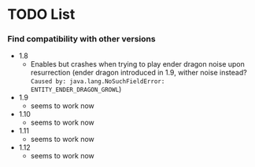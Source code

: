 # TODO List

### Find compatibility with other versions

* 1.8
    * Enables but crashes when trying to play ender dragon noise upon resurrection (ender dragon introduced in 1.9, wither noise instead? `Caused by: java.lang.NoSuchFieldError: ENTITY_ENDER_DRAGON_GROWL`)
* 1.9
    * seems to work now
* 1.10
    * seems to work now
* 1.11 
    * seems to work now
* 1.12
    * seems to work now


